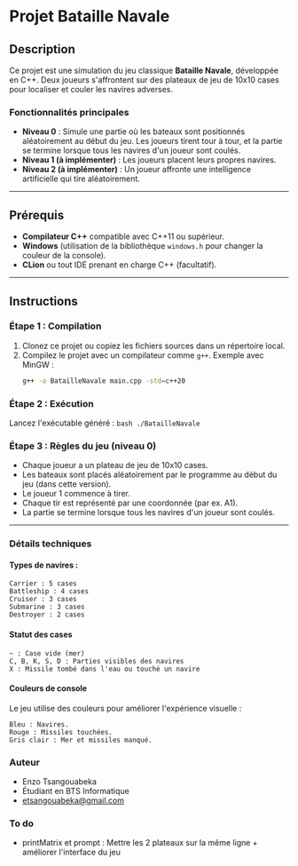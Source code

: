 # Projet Bataille Navale

## Description

Ce projet est une simulation du jeu classique **Bataille Navale**, développée en C++. Deux joueurs s'affrontent sur des plateaux de jeu de 10x10 cases pour localiser et couler les navires adverses.

### Fonctionnalités principales
- **Niveau 0** : Simule une partie où les bateaux sont positionnés aléatoirement au début du jeu. Les joueurs tirent tour à tour, et la partie se termine lorsque tous les navires d'un joueur sont coulés.
- **Niveau 1 (à implémenter)** : Les joueurs placent leurs propres navires.
- **Niveau 2 (à implémenter)** : Un joueur affronte une intelligence artificielle qui tire aléatoirement.

---

## Prérequis

- **Compilateur C++** compatible avec C++11 ou supérieur.
- **Windows** (utilisation de la bibliothèque `windows.h` pour changer la couleur de la console).
- **CLion** ou tout IDE prenant en charge C++ (facultatif).

---

## Instructions

### Étape 1 : Compilation
1. Clonez ce projet ou copiez les fichiers sources dans un répertoire local.
2. Compilez le projet avec un compilateur comme `g++`. Exemple avec MinGW :
   ```bash
   g++ -o BatailleNavale main.cpp -std=c++20
   ```


### Étape 2 : Exécution

Lancez l'exécutable généré :
    ```bash
    ./BatailleNavale
    ```

### Étape 3 : Règles du jeu (niveau 0)

- Chaque joueur a un plateau de jeu de 10x10 cases.
- Les bateaux sont placés aléatoirement par le programme au début du jeu (dans cette version).
- Le joueur 1 commence à tirer.
- Chaque tir est représenté par une coordonnée (par ex. A1).
- La partie se termine lorsque tous les navires d'un joueur sont coulés.

---

### Détails techniques
#### **Types de navires :**

    Carrier : 5 cases
    Battleship : 4 cases
    Cruiser : 3 cases
    Submarine : 3 cases
    Destroyer : 2 cases

#### **Statut des cases**

    ~ : Case vide (mer)
    C, B, K, S, D : Parties visibles des navires
    X : Missile tombé dans l'eau ou touché un navire

#### **Couleurs de console**

Le jeu utilise des couleurs pour améliorer l'expérience visuelle :

    Bleu : Navires.
    Rouge : Missiles touchées.
    Gris clair : Mer et missiles manqué.


### **Auteur**

- Enzo Tsangouabeka
- Étudiant en BTS Informatique
- etsangouabeka@gmail.com


### To do
- printMatrix et prompt : Mettre les 2 plateaux sur la même ligne + améliorer l'interface du jeu